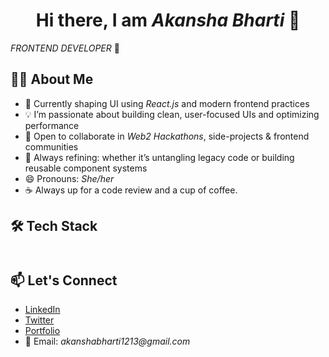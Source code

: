 <div align="center">

# Hi there, I am _Akansha Bharti_ 👋
</div>

_FRONTEND DEVELOPER_ 🚀

## 👩‍💻 About Me
- 🔭 Currently shaping UI using _React.js_ and modern frontend practices
- 💡 I’m passionate about building clean, user-focused UIs and optimizing performance
- 👯 Open to collaborate in _Web2 Hackathons_, side-projects & frontend communities
- 🎯 Always refining: whether it’s untangling legacy code or building reusable component systems
- 😄 Pronouns: _She/her_
- ☕ Always up for a code review and a cup of coffee.


## 🛠️ Tech Stack
<p>
 <img height="5px" width="5px" src="https://w7.pngwing.com/pngs/79/518/png-transparent-js-react-js-logo-react-react-native-logos-icon-thumbnail.png" alt="reactJS">
</p>



## 📫 Let's Connect
- [LinkedIn](https://www.linkedin.com/in/akansha-bharti/)  
- [Twitter](https://x.com/Akansha_1213)
- [Portfolio](https://akansha-bharti.netlify.app/)
- 📧 Email: _akanshabharti1213@gmail.com_








